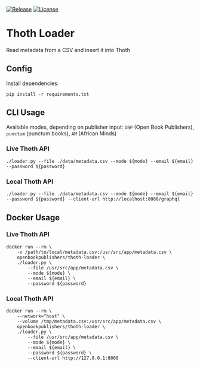 [![Release](https://img.shields.io/github/release/thoth-pub/thoth-loader.svg?colorB=58839b)](https://github.com/thoth-pub/thoth-loader/releases) [![License](https://img.shields.io/github/license/thoth-pub/thoth-loader.svg?colorB=ff0000)](https://github.com/thoth-pub/thoth-loader/blob/master/LICENSE)

# Thoth Loader
Read metadata from a CSV and insert it into Thoth

## Config
Install dependencies:
```
pip install -r requirements.txt
```

## CLI Usage

Available modes, depending on publisher input: `OBP` (Open Book Publishers), `punctum` (punctum books), `AM` (African Minds)

### Live Thoth API
```
./loader.py --file ./data/metadata.csv --mode ${mode} --email ${email} --password ${password}
```

### Local Thoth API
```
./loader.py --file ./data/metadata.csv --mode ${mode} --email ${email} --password ${password} --client-url http://localhost:8080/graphql
```

## Docker Usage
### Live Thoth API
```
docker run --rm \
    -v /path/to/local/metadata.csv:/usr/src/app/metadata.csv \
    openbookpublishers/thoth-loader \
    ./loader.py \
        --file /usr/src/app/metadata.csv \
        --mode ${mode} \
        --email ${email} \
        --password ${password}
```

### Local Thoth API
```
docker run --rm \
    --network="host" \
    --volume /tmp/metadata.csv:/usr/src/app/metadata.csv \
    openbookpublishers/thoth-loader \
    ./loader.py \
        --file /usr/src/app/metadata.csv \
        --mode ${mode} \
        --email ${email} \
        --password ${password} \
        --client-url http://127.0.0.1:8000
```
